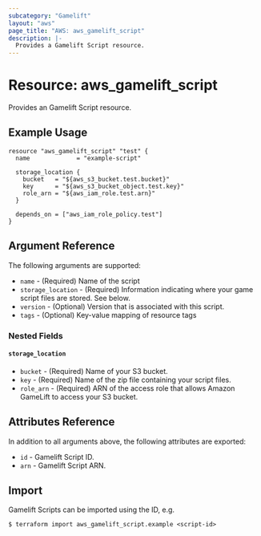 ```yaml
---
subcategory: "Gamelift"
layout: "aws"
page_title: "AWS: aws_gamelift_script"
description: |-
  Provides a Gamelift Script resource.
---
```


# Resource: aws_gamelift_script

Provides an Gamelift Script resource.

## Example Usage

```hcl
resource "aws_gamelift_script" "test" {
  name             = "example-script"

  storage_location {
    bucket   = "${aws_s3_bucket.test.bucket}"
    key      = "${aws_s3_bucket_object.test.key}"
    role_arn = "${aws_iam_role.test.arn}"
  }

  depends_on = ["aws_iam_role_policy.test"]
}
```

## Argument Reference

The following arguments are supported:

* `name` - (Required) Name of the script
* `storage_location` - (Required) Information indicating where your game script files are stored. See below.
* `version` - (Optional) Version that is associated with this script.
* `tags` - (Optional) Key-value mapping of resource tags

### Nested Fields

#### `storage_location`

* `bucket` - (Required) Name of your S3 bucket.
* `key` - (Required) Name of the zip file containing your script files.
* `role_arn` - (Required) ARN of the access role that allows Amazon GameLift to access your S3 bucket.

## Attributes Reference

In addition to all arguments above, the following attributes are exported:

* `id` - Gamelift Script ID.
* `arn` - Gamelift Script ARN.


## Import

Gamelift Scripts can be imported using the ID, e.g.

```
$ terraform import aws_gamelift_script.example <script-id>
```
